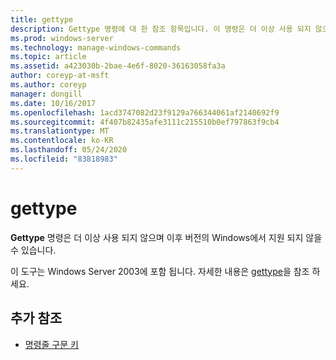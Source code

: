 ```yaml
---
title: gettype
description: Gettype 명령에 대 한 참조 항목입니다. 이 명령은 더 이상 사용 되지 않으며 이후 버전의 Windows에서는 지원 되지 않습니다.
ms.prod: windows-server
ms.technology: manage-windows-commands
ms.topic: article
ms.assetid: a423030b-2bae-4e6f-8020-36163058fa3a
author: coreyp-at-msft
ms.author: coreyp
manager: dongill
ms.date: 10/16/2017
ms.openlocfilehash: 1acd3747082d23f9129a766344061af2140692f9
ms.sourcegitcommit: 4f407b82435afe3111c215510b0ef797863f9cb4
ms.translationtype: MT
ms.contentlocale: ko-KR
ms.lasthandoff: 05/24/2020
ms.locfileid: "83818983"
---
```

# <a name="gettype"></a>gettype

**Gettype** 명령은 더 이상 사용 되지 않으며 이후 버전의 Windows에서 지원 되지 않을 수 있습니다.

이 도구는 Windows Server 2003에 포함 됩니다. 자세한 내용은 [gettype](https://docs.microsoft.com/previous-versions/orphan-topics/ws.10/cc773104(v=ws.10))을 참조 하세요.

## <a name="additional-references"></a>추가 참조

- [명령줄 구문 키](command-line-syntax-key.md)